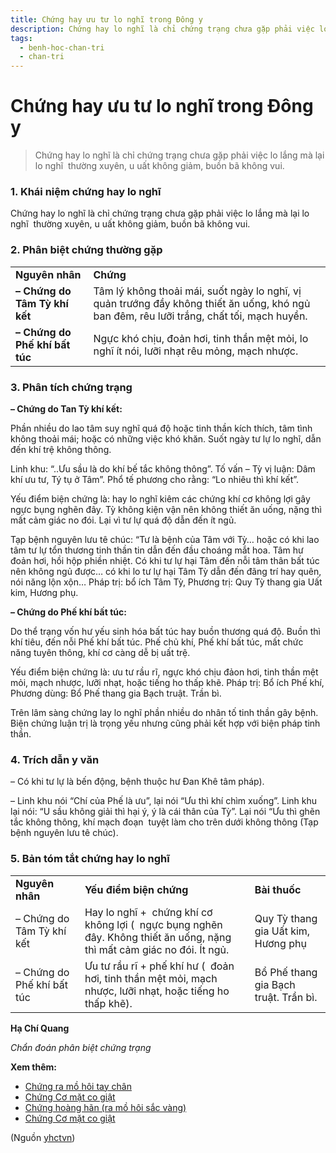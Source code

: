 ```yaml
---
title: Chứng hay ưu tư lo nghĩ trong Đông y
description: Chứng hay lo nghĩ là chỉ chứng trạng chưa gặp phải việc lo lắng mà lại lo nghĩ  thường xuyên, u uất không giảm, buồn bã không vui.
tags:
  - benh-hoc-chan-tri
  - chan-tri
---
```


# Chứng hay ưu tư lo nghĩ trong Đông y 

> Chứng hay lo nghĩ là chỉ chứng trạng chưa gặp phải việc lo lắng mà lại lo nghĩ  thường xuyên, u uất không giảm, buồn bã không vui.

### 1. Khái niệm chứng hay lo nghĩ

Chứng hay lo nghĩ là chỉ chứng trạng chưa gặp phải việc lo lắng mà lại lo nghĩ  thường xuyên, u uất không giảm, buồn bã không vui.

### 2. Phân biệt chứng thường gặp

|  |  |
| --- | --- |
| **Nguyên nhân** | **Chứng** |
| **– Chứng do Tâm Tỳ khí kết** | Tâm lý không thoải mái, suốt ngày lo nghĩ, vị quản trướng đầy không thiết ăn uống, khó ngủ ban đêm, rêu lưỡi trắng, chất tối, mạch huyền. |
| **– Chứng do Phế khí bất túc** | Ngực khó chịu, đoản hơi, tinh thần mệt mỏi, lo nghĩ ít nói, lưỡi nhạt rêu mỏng, mạch nhược. |

### 3. Phân tích chứng trạng

**– Chứng do Tan Tỳ khí kết:** 

Phần nhiều do lao tâm suy nghĩ quá độ hoặc tinh thần kích thích, tâm tình không thoải mái; hoặc có những việc khó khăn. Suốt ngày tư lự lo nghĩ, dẫn đến khí trệ không thông. 

Linh khu: “..Ưu sầu là do khí bế tắc không thông”. Tố vấn – Tỳ vị luận: Dâm khí ưu tư, Tý tụ ở Tâm”. Phổ tế phương cho rằng: “Lo nhiêu thì khí kết”. 

Yếu điểm biện chứng là: hay lo nghĩ kiêm các chứng khí cơ không lợi gây  ngực bụng nghẽn đây. Tỳ không kiện vận nên không thiết ăn uống, nặng thì mất cảm giác no đói. Lại vì tư lự quá độ dẫn đến ít ngủ. 

Tạp bệnh nguyên lưu tê chúc: “Tư là bệnh của Tâm với Tỳ… hoặc có khi lao tâm tư lự tổn thương tinh thần tin dẫn đến đầu choáng mắt hoa. Tâm hư đoản hơi, hồi hộp phiền nhiệt. Có khi tư lự hại Tâm đến nỗi tâm thân bất túc nên không ngủ được… có khi lo tư lự hại Tâm Tỳ dẫn đến đãng trí hay quên, nói năng lộn xộn… Pháp trị: bổ ích Tâm Tỳ, Phương trị: Quy Tỳ thang gia Uất kim, Hương phụ.

**– Chứng do Phế khí bất túc:**

Do thể trạng vốn hư yếu sinh hóa bất túc hay buồn thương quá độ. Buồn thì khí tiêu, đến nỗi Phế khí bất túc. Phế chủ khí, Phế khí bất túc, mất chức năng tuyên thông, khí cơ càng dễ bị uất trệ. 

Yếu điểm biện chứng là: ưu tư rầu rĩ, ngực khó chịu đảon hơi, tinh thần mệt mỏi, mạch nhược, lưỡi nhạt, hoặc tiếng ho thấp khẽ. Pháp trị: Bổ ích Phế khí, Phương dùng: Bổ Phế thang gia Bạch truật. Trần bì.

Trên lâm sàng chứng lay lo nghĩ phần nhiều do nhân tố tinh thần gây bệnh. Biện chứng luận trị là trọng yếu nhưng cũng phải kết hợp với biện pháp tinh thần.

### **4. Trích dẫn y văn**

– Có khi tư lự là bến động, bệnh thuộc hư Đan Khê tâm pháp).

– Linh khu nói “Chí của Phế là ưu”, lại nói “Ưu thì khí chìm xuống”. Linh khu lại nói: “U sầu không giải thì hại ý, ý là cái thân của Tỳ”. Lại nói “Ưu thì ghẽn tắc không thông, khí mạch đoạn  tuyệt làm cho trên dưới không thông (Tạp bệnh nguyên lưu tê chúc).

### **5. Bản tóm tắt chứng hay lo nghĩ**

|  |  |  |
| --- | --- | --- |
| **Nguyên nhân** | **Yếu điểm biện chứng** | **Bài thuốc** |
| – Chứng do Tâm Tỳ khí kết | Hay lo nghĩ +  chứng khí cơ không lợi (  ngực bụng nghẽn đây. Không thiết ăn uống, nặng thì mất cảm giác no đói. Ít ngủ.  | Quy Tỳ thang gia Uất kim, Hương phụ |
| – Chứng do Phế khí bất túc | Ưu tư rầu rĩ + phế khí hư (  đoản hơi, tinh thần mệt mỏi, mạch nhược, lưỡi nhạt, hoặc tiếng ho thấp khẽ).  | Bổ Phế thang gia Bạch truật. Trần bì. |

**Hạ Chí Quang**

*Chẩn đoán phân biệt chứng trạng*

**Xem thêm:**

* [Chứng ra mồ hôi tay chân](/yhctvn/chung-tay-chan-ra-mo-hoi)
* [Chứng Cơ mặt co giật](/yhctvn/chung-co-mat-co-giat)
* [Chứng hoàng hãn (ra mồ hôi sắc vàng)](/yhctvn/chung-hoang-han-ra-mo-hoi-sac-vang)
* [Chứng Cơ mặt co giật](/yhctvn/chung-co-mat-co-giat)

(Nguồn <a href="https://yhctvn.com/chung-hay-uu-tu-lo-nghi-trong-dong-y/" target="_blank">yhctvn</a>)
